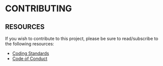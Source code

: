 # CONTRIBUTING

## RESOURCES

If you wish to contribute to this project, please be sure to read/subscribe to the following resources:

- [Coding Standards](https://peps.python.org/pep-0008/)
- [Code of Conduct](CODE_OF_CONDUCT.md)
